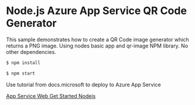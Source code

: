 # Node.js Azure App Service QR Code Generator

This sample demonstrates how to create a QR Code image generator which returns a PNG image. Using nodes basic app and qr-image NPM library. No other dependencies.

```bash
$ npm install
```

```bash
$ npm start
```

Use tutorial from docs.microsoft to deploy to Azure App Service

[App Service Web Get Started Nodejs](https://docs.microsoft.com/en-us/azure/app-service/app-service-web-get-started-nodejs)
